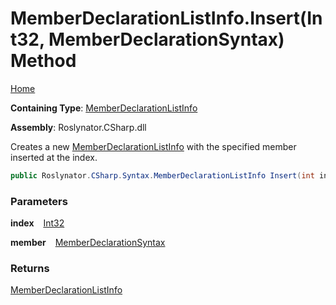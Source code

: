 # MemberDeclarationListInfo\.Insert\(Int32, MemberDeclarationSyntax\) Method

[Home](../../../../../README.md)

**Containing Type**: [MemberDeclarationListInfo](../README.md)

**Assembly**: Roslynator\.CSharp\.dll

  
Creates a new [MemberDeclarationListInfo](../README.md) with the specified member inserted at the index\.

```csharp
public Roslynator.CSharp.Syntax.MemberDeclarationListInfo Insert(int index, Microsoft.CodeAnalysis.CSharp.Syntax.MemberDeclarationSyntax member)
```

### Parameters

**index** &ensp; [Int32](https://docs.microsoft.com/en-us/dotnet/api/system.int32)

**member** &ensp; [MemberDeclarationSyntax](https://docs.microsoft.com/en-us/dotnet/api/microsoft.codeanalysis.csharp.syntax.memberdeclarationsyntax)

### Returns

[MemberDeclarationListInfo](../README.md)

